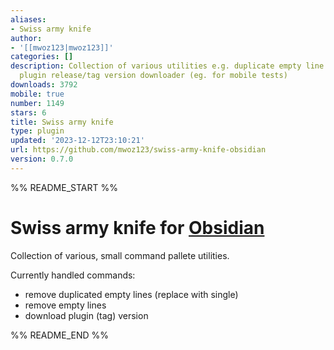 ```yaml
---
aliases:
- Swiss army knife
author:
- '[[mwoz123|mwoz123]]'
categories: []
description: Collection of various utilities e.g. duplicate empty line remover, Obsidian
  plugin release/tag version downloader (eg. for mobile tests)
downloads: 3792
mobile: true
number: 1149
stars: 6
title: Swiss army knife
type: plugin
updated: '2023-12-12T23:10:21'
url: https://github.com/mwoz123/swiss-army-knife-obsidian
version: 0.7.0
---
```


%% README_START %%

# Swiss army knife for [Obsidian](https://obsidian.md)

Collection of various, small command pallete utilities.

Currently handled commands:
- remove duplicated empty lines (replace with single)
- remove empty lines
- download plugin (tag) version



%% README_END %%